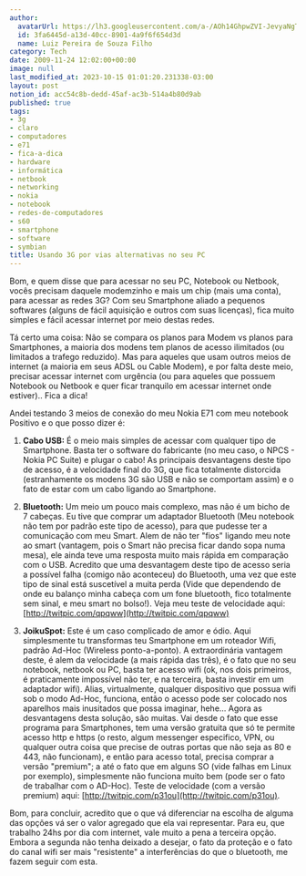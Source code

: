 ```yaml
---
author:
  avatarUrl: https://lh3.googleusercontent.com/a-/AOh14GhpwZVI-JevyaNgTdlrOT6YN20cI6V9Kxtq38Ij8AQ=s100
  id: 3fa6445d-a13d-40cc-8901-4a9f6f654d3d
  name: Luiz Pereira de Souza Filho
category: Tech
date: 2009-11-24 12:02:00+00:00
image: null
last_modified_at: 2023-10-15 01:01:20.231338-03:00
layout: post
notion_id: acc54c8b-dedd-45af-ac3b-514a4b80d9ab
published: true
tags:
- 3g
- claro
- computadores
- e71
- fica-a-dica
- hardware
- informática
- netbook
- networking
- nokia
- notebook
- redes-de-computadores
- s60
- smartphone
- software
- symbian
title: Usando 3G por vias alternativas no seu PC
---
```


Bom, e quem disse que para acessar no seu PC, Notebook ou Netbook, vocês precisam daquele modemzinho e mais um chip (mais uma conta), para acessar as redes 3G? Com seu Smartphone aliado a pequenos softwares (alguns de fácil aquisição e outros com suas licenças), fica muito simples e fácil acessar internet por meio destas redes.

Tá certo uma coisa: Não se compara os planos para Modem vs planos para Smartphones, a maioria dos modens tem planos de acesso ilimitados (ou limitados a trafego reduzido). Mas para aqueles que usam outros meios de internet (a maioria em seus ADSL ou Cable Modem), e por falta deste meio, precisar acessar internet com urgência (ou para aqueles que possuem Notebook ou Netbook e quer ficar tranquilo em acessar internet onde estiver).. Fica a dica!

Andei testando 3 meios de conexão do meu Nokia E71 com meu notebook Positivo e o que posso dizer é:

1. **Cabo USB:** É o meio mais simples de acessar com qualquer tipo de Smartphone. Basta ter o software do fabricante (no meu caso, o NPCS - Nokia PC Suite) e plugar o cabo! As principais desvantagens deste tipo de acesso, é a velocidade final do 3G, que fica totalmente distorcida (estranhamente os modens 3G são USB e não se comportam assim) e o fato de estar com um cabo ligando ao Smartphone.

2. **Bluetooth:** Um meio um pouco mais complexo, mas não é um bicho de 7 cabeças. Eu tive que comprar um adaptador Bluetooth (Meu notebook não tem por padrão este tipo de acesso), para que pudesse ter a comunicação com meu Smart. Alem de não ter "fios" ligando meu note ao smart (vantagem, pois o Smart não precisa ficar dando sopa numa mesa), ele ainda teve uma resposta muito mais rápida em comparação com o USB. Acredito que uma desvantagem deste tipo de acesso seria a possível falha (comigo não aconteceu) do Bluetooth, uma vez que este tipo de sinal está suscetível a muita perda (Vide que dependendo de onde eu balanço minha cabeça com um fone bluetooth, fico totalmente sem sinal, e meu smart no bolso!). Veja meu teste de velocidade aqui: [http://twitpic.com/qpqww](http://twitpic.com/qpqww)

3. **JoikuSpot:** Este é um caso complicado de amor e ódio. Aqui simplesmente tu transformas teu Smartphone em um roteador Wifi, padrão Ad-Hoc (Wireless ponto-a-ponto). A extraordinária vantagem deste, é alem da velocidade (a mais rápida das três), é o fato que no seu notebook, netbook ou PC, basta ter acesso wifi (ok, nos dois primeiros, é praticamente impossível não ter, e na terceira, basta investir em um adaptador wifi). Alias, virtualmente, qualquer dispositivo que possua wifi sob o modo Ad-Hoc, funciona, então o acesso pode ser colocado nos aparelhos mais inusitados que possa imaginar, hehe... Agora as desvantagens desta solução, são muitas. Vai desde o fato que esse programa para Smartphones, tem uma versão gratuita que só te permite acesso http e https (o resto, algum messenger especifico, VPN, ou qualquer outra coisa que precise de outras portas que não seja as 80 e 443, não funcionam), e então para acesso total, precisa comprar a versão "premium"; a até o fato que em alguns SO (vide falhas em Linux por exemplo), simplesmente não funciona muito bem (pode ser o fato de trabalhar com o AD-Hoc). Teste de velocidade (com a versão premium) aqui: [http://twitpic.com/p31ou](http://twitpic.com/p31ou).

Bom, para concluir, acredito que o que vá diferenciar na escolha de alguma das opções vá ser o valor agregado que ela vai representar. Para eu, que trabalho 24hs por dia com internet, vale muito a pena a terceira opção. Embora a segunda não tenha deixado a desejar, o fato da proteção e o fato do canal wifi ser mais "resistente" a interferências do que o bluetooth, me fazem seguir com esta.
